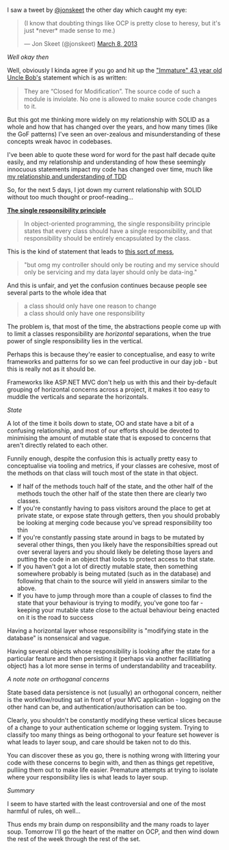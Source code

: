 I saw a tweet by [@jonskeet](http://twitter.com/jonskeet) the other day which caught my eye:


  <blockquote class="twitter-tweet"><p>(I know that doubting things like OCP is pretty close to heresy, but it's just *never* made sense to me.)</p>&mdash; Jon Skeet (@jonskeet) <a href="https://twitter.com/jonskeet/status/309911260701552640">March 8, 2013</a></blockquote>
  <script async src="//platform.twitter.com/widgets.js" charset="utf-8"></script>


*Well okay then*

Well, obviously I kinda agree if you go and hit up the ["Immature" 43 year old Uncle Bob's](http://blog.8thlight.com/uncle-bob/2013/03/08/AnOpenAndClosedCase.html) statement which is as written:

  <blockquote>
    They are “Closed for Modiﬁcation”. The source code of such a module is inviolate. No one is allowed to make source code changes to it.
  </blockquote>

But this got me thinking more widely on my relationship with SOLID as a whole and how that has changed over the years, and how many times (like the GoF patterns) I've seen an over-zealous and misunderstanding of these concepts wreak havoc in codebases.

I've been able to quote these word for word for the past half decade quite easily, and my relationship and understanding of how these seemingly innocuous statements impact my code has changed over time, much like [my relationship and understanding of TDD](/entries/uncle-bobs-viewpoint-considered-harmful.html)

So, for the next 5 days, I jot down my current relationship with SOLID without too much thought or proof-reading...

**[The single responsibility principle](http://en.wikipedia.org/wiki/Single_responsibility_principle)**

  <blockquote>
    In object-oriented programming, the single responsibility principle states that every class should have a single responsibility, and that responsibility should be entirely encapsulated by the class. 
  </blockquote>

This is the kind of statement that leads to [this sort of mess](http://ayende.com/blog/154177/limit-your-abstractions-so-what-is-the-whole-big-deal-about), 

  <blockquote>
    "but omg my controller should only be routing and my service should only be servicing and my data layer should only be data-ing."
  </blockquote>

And this is unfair, and yet the confusion continues because people see several parts to the whole idea that

  <blockquote>
    a class should only have one reason to change <br/>
    a  class should only have one responsibility
  </blockquote>

The problem is, that most of the time, the abstractions people come up with to limit a classes responsibility are *horizontal* separations, when the true power of single responsibility lies in the vertical.

Perhaps this is because they're easier to conceptualise, and easy to write frameworks and patterns for so we can feel productive in our day job - but this is really not as it should be.

Frameworks like ASP.NET MVC don't help us with this and their by-default grouping of horizontal concerns across a project, it makes it too easy to muddle the verticals and separate the horizontals.

*State*

A lot of the time it boils down to state, OO and state have a bit of a confusing relationship, and most of our efforts should be devoted to minimising the amount of mutable state that is exposed to concerns that aren't directly related to each other.

Funnily enough, despite the confusion this is actually pretty easy to conceptualise via tooling and metrics, if your classes are cohesive, most of the methods on that class will touch most of the state in that object. 

- If half of the methods touch half of the state, and the other half of the methods touch the other half of the state then there are clearly two classes.
- If you're constantly having to pass visitors around the place to get at private state, or expose state through getters, then you should probably be looking at merging code because you've spread responsibility too thin
- If you're constantly passing state around in bags to be mutated by several other things, then you likely have the responsibilties spread out over several layers and you should likely be deleting those layers and putting the code in an object that looks to protect access to that state.
- If you haven't got a lot of directly mutable state, then something somewhere probably is being mutated (such as in the database) and following that chain to the source will yield in answers similar to the above.
- If you have to jump through more than a couple of classes to find the state that your behaviour is trying to modify, you've gone too far - keeping your mutable state close to the actual behaviour being enacted on it is the road to success

Having a horizontal layer whose responsibility is "modifying state in the database" is nonsensical and vague.

Having several objects whose responsibility is looking after the state for a particular feature and then persisting it (perhaps via another facillitiating object) has a lot more sense in terms of understandability and traceability.

*A note note on orthoganal concerns*

State based data persistence is not (usually) an orthogonal concern, neither is the workflow/routing sat in front of your MVC application - logging on the other hand can be, and authentication/authorisation can be too. 

Clearly, you shouldn't be constantly modifying these vertical slices because of a change to your authentication scheme or logging system. Trying to classify too many things as being orthogonal to your feature set however is what leads to layer soup, and care should be taken not to do this.

You can discover these as you go, there is nothing wrong with littering your code with these concerns to begin with, and then as things get repetitive, pulliing them out to make life easier. Premature attempts at trying to isolate where your responsibility lies is what leads to layer soup.

*Summary*

I seem to have started with the least controversial and one of the most harmful of rules, oh well...

Thus ends my brain dump on responsibility and the many roads to layer soup. Tomorrow I'll go the heart of the matter on OCP, and then wind down the rest of the week through the rest of the set.

